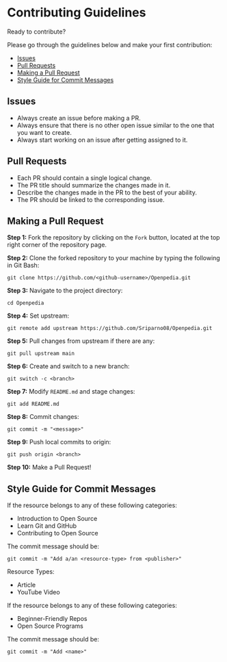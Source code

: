 # Contributing Guidelines

Ready to contribute?

Please go through the guidelines below and make your first contribution:

- [Issues](#issues)
- [Pull Requests](#pull-requests)
- [Making a Pull Request](#making-a-pull-request)
- [Style Guide for Commit Messages](#style-guide-for-commit-messages)

## Issues

- Always create an issue before making a PR.
- Always ensure that there is no other open issue similar to the one that you want to create.
- Always start working on an issue after getting assigned to it.

## Pull Requests

- Each PR should contain a single logical change.
- The PR title should summarize the changes made in it.
- Describe the changes made in the PR to the best of your ability.
- The PR should be linked to the corresponding issue.

## Making a Pull Request

**Step 1:** Fork the repository by clicking on the `Fork` button, located at the top right corner of the repository page.

**Step 2:** Clone the forked repository to your machine by typing the following in Git Bash:

```
git clone https://github.com/<github-username>/Openpedia.git
```

**Step 3:** Navigate to the project directory:

```
cd Openpedia
```

**Step 4:** Set upstream:

```
git remote add upstream https://github.com/Sriparno08/Openpedia.git
```

**Step 5:** Pull changes from upstream if there are any:

```
git pull upstream main
```

**Step 6:** Create and switch to a new branch:

```
git switch -c <branch>
```

**Step 7:** Modify `README.md` and stage changes:

```
git add README.md
```

**Step 8:** Commit changes:

```
git commit -m "<message>"
```

**Step 9:** Push local commits to origin:

```
git push origin <branch>
```

**Step 10:** Make a Pull Request!

## Style Guide for Commit Messages
  
If the resource belongs to any of these following categories:

- Introduction to Open Source
- Learn Git and GitHub
- Contributing to Open Source

The commit message should be:

```
git commit -m "Add a/an <resource-type> from <publisher>"
```

Resource Types:

- Article
- YouTube Video

If the resource belongs to any of these following categories:

- Beginner-Friendly Repos
- Open Source Programs

The commit message should be:

```
git commit -m "Add <name>"
```
